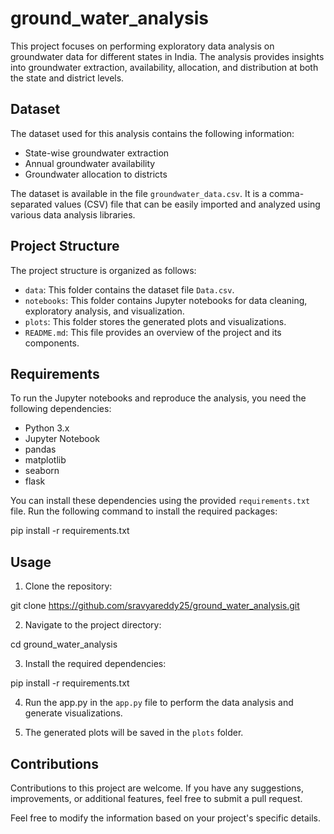 # ground_water_analysis

This project focuses on performing exploratory data analysis on groundwater data for different states in India. The analysis provides insights into groundwater extraction, availability, allocation, and distribution at both the state and district levels.

## Dataset

The dataset used for this analysis contains the following information:

- State-wise groundwater extraction
- Annual groundwater availability
- Groundwater allocation to districts

The dataset is available in the file `groundwater_data.csv`. It is a comma-separated values (CSV) file that can be easily imported and analyzed using various data analysis libraries.

## Project Structure

The project structure is organized as follows:

- `data`: This folder contains the dataset file `Data.csv`.
- `notebooks`: This folder contains Jupyter notebooks for data cleaning, exploratory analysis, and visualization.
- `plots`: This folder stores the generated plots and visualizations.
- `README.md`: This file provides an overview of the project and its components.

## Requirements

To run the Jupyter notebooks and reproduce the analysis, you need the following dependencies:

- Python 3.x
- Jupyter Notebook
- pandas
- matplotlib
- seaborn
- flask

You can install these dependencies using the provided `requirements.txt` file. Run the following command to install the required packages:

pip install -r requirements.txt


## Usage

1. Clone the repository:

git clone https://github.com/sravyareddy25/ground_water_analysis.git


2. Navigate to the project directory:

cd ground_water_analysis


3. Install the required dependencies:

pip install -r requirements.txt


4. Run the app.py in the `app.py` file to perform the data analysis and generate visualizations.

5. The generated plots will be saved in the `plots` folder.

## Contributions

Contributions to this project are welcome. If you have any suggestions, improvements, or additional features, feel free to submit a pull request.


Feel free to modify the information based on your project's specific details.
